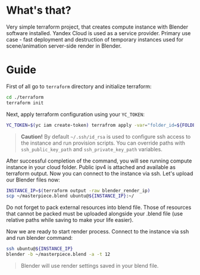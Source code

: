 # What's that?
Very simple terraform project, that creates compute instance 
with Blender software installed. Yandex Cloud is used as a service provider.
Primary use case - fast deployment and destruction of temporary instances 
used for scene/animation server-side render in Blender.

# Guide
First of all go to `terraform` directory and initialize terraform:
```bash
cd ./terraform
terraform init
```

Next, apply terraform configuration using your `YC_TOKEN`:
```bash
YC_TOKEN=$(yc iam create-token) terrafrom apply -var="folder_id=${FOLDER_ID}"
```

> **Caution!**
> By default `~/.ssh/id_rsa` is used to configure ssh access to the instance and run provision scripts. 
> You can override paths with `ssh_public_key_path` and `ssh_private_key_path` variables.

After successful completion of the command, you will see running compute instance in your cloud folder.
Public ipv4 is attached and available as terraform output. Now you can connect to the instance via ssh. 
Let's upload our Blender files now:
```bash
INSTANCE_IP=$(terraform output -raw blender_render_ip)
scp ~/masterpiece.blend ubuntu@${INSTANCE_IP}:~/
```

Do not forget to pack external resources into blend file. Those of resources that cannot be packed must
be uploaded alongside your .blend file (use relative paths while saving to make your life easier).

Now we are ready to start render process. Connect to the instance via ssh and run blender command:
```bash
ssh ubuntu@${INSTANCE_IP}
blender -b ~/masterpiece.blend -a -t 12
```
> Blender will use render settings saved in your blend file.
